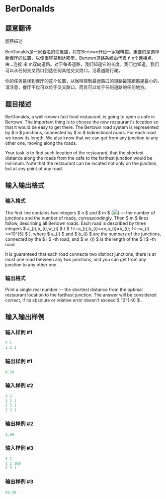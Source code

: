 # BerDonalds

## 题意翻译

题目描述

BerDonalds是一家着名的快餐店，将在Bertown开设一家咖啡馆。重要的是选择新餐厅的位置，以便很容易到达那里。Bertown道路系统由代表 ñ n个连接点，由...连接 米 m双向道路。对于每条道路，我们知道它的长度。我们也知道，我们可以从任何交叉路口到达任何其他交叉路口，沿着道路行驶。

你的任务是找到餐厅的这个位置，从咖啡馆到最远路口的道路最短距离是最小的。请注意，餐厅不仅可以位于交叉路口，而且可以位于任何道路的任何地方。

## 题目描述

BerDonalds, a well-known fast food restaurant, is going to open a cafe in Bertown. The important thing is to choose the new restaurant's location so that it would be easy to get there. The Bertown road system is represented by $ n $ junctions, connected by $ m $ bidirectional roads. For each road we know its length. We also know that we can get from any junction to any other one, moving along the roads.

Your task is to find such location of the restaurant, that the shortest distance along the roads from the cafe to the farthest junction would be minimum. Note that the restaurant can be located not only on the junction, but at any point of any road.

## 输入输出格式

### 输入格式

The first line contains two integers $ n $ and $ m $ (![](https://cdn.luogu.com.cn/upload/vjudge_pic/CF266D/561b437df3dc62263b6eb2527702a39f69ebdc07.png)) — the number of junctions and the number of roads, correspondingly. Then $ m $ lines follow, describing all Bertown roads. Each road is described by three integers $ a_{i},b_{i},w_{i} $ ( $ 1<=a_{i},b_{i}<=n,a_{i}≠b_{i}; 1<=w_{i}<=10^{5} $ ), where $ a_{i} $ and $ b_{i} $ are the numbers of the junctions, connected by the $ i $ -th road, and $ w_{i} $ is the length of the $ i $ -th road.

It is guaranteed that each road connects two distinct junctions, there is at most one road between any two junctions, and you can get from any junction to any other one.

### 输出格式

Print a single real number — the shortest distance from the optimal restaurant location to the farthest junction. The answer will be considered correct, if its absolute or relative error doesn't exceed $ 10^{-9} $ .

## 输入输出样例

### 输入样例 #1

```cpp
2 1
1 2 1

```
### 输出样例 #1

```cpp
0.50

```
### 输入样例 #2

```cpp
3 3
1 2 1
2 3 1
1 3 1

```
### 输出样例 #2

```cpp
1.00

```
### 输入样例 #3

```cpp
3 2
1 2 100
2 3 1

```
### 输出样例 #3

```cpp
50.50

```
